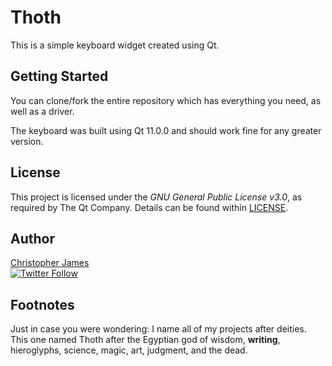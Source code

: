 # Thoth

This is a simple keyboard widget created using Qt.

 
## Getting Started

You can clone/fork the entire repository which has everything you need, as well as a driver.

The keyboard was built using Qt 11.0.0 and should work fine for any greater version.

## License

This project is licensed under the *GNU General Public License v3.0*, as required by The Qt Company. Details can be found within [LICENSE](https://github.com/TheSols/Thoth/blob/master/LICENSE).


## Author
[Christopher James](https://github.com/TheSols/)
<br>[![Twitter Follow](https://img.shields.io/twitter/follow/TheSols.svg?style=social)](https://twitter.com/TheSols)


## Footnotes
Just in case you were wondering: I name all of my projects after deities. This one named Thoth after the Egyptian god of wisdom, **writing**, hieroglyphs, science, magic, art, judgment, and the dead. 
